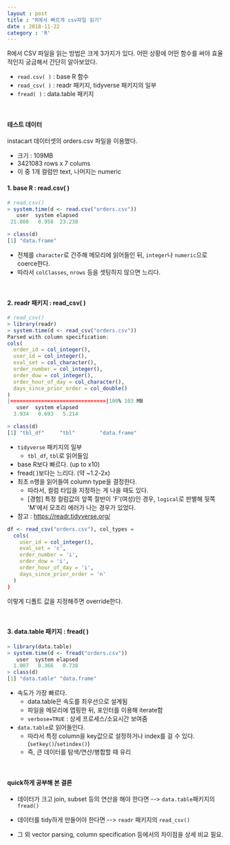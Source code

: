 ```yaml
---
layout : post
title : "R에서 빠르게 csv파일 읽기"
date : 2018-11-22
category : 'R'
---
```


R에서 CSV 파일을 읽는 방법은 크게 3가지가 있다. 어떤 상황에 어떤 함수를 써야 효율적인지 궁금해서 간단히 알아보았다.
<br>
- `read.csv( )` : base R 함수
- `read_csv( )` : readr 패키지, tidyverse 패키지의 일부
- `fread( )` : data.table 패키지

<br>

#### 테스트 데이터
instacart 데이터셋의 orders.csv 파일을 이용했다.
 - 크기 : 109MB
 - 3421083 rows x 7 colums
 - 이 중 1개 컬럼만 text, 나머지는 numeric



#### 1. base R : read.csv( )

``` R
# read.csv()
> system.time(d <- read.csv("orders.csv"))
   user  system elapsed
 21.808   0.958  23.238

> class(d)
[1] "data.frame"
```
- 전체를 `character`로 간주해 메모리에 읽어들인 뒤, `integer`나 `numeric`으로 coerce한다.
- 따라서 `colClasses`, `nrows` 등을 셋팅하지 않으면 느리다.


<br>

#### 2. readr 패키지 : read_csv( )
```R
# read_csv()
> library(readr)
> system.time(d <- read_csv("orders.csv"))
Parsed with column specification:
cols(
  order_id = col_integer(),
  user_id = col_integer(),
  eval_set = col_character(),
  order_number = col_integer(),
  order_dow = col_integer(),
  order_hour_of_day = col_character(),
  days_since_prior_order = col_double()
)
|===============================|100% 103 MB
   user  system elapsed
  3.934   0.693   5.214

> class(d)
[1] "tbl_df"     "tbl"        "data.frame"
```
- `tidyverse` 패키지의 일부
  - `tbl_df`, `tbl`로 읽어들임
- base R보다 빠르다. (up to x10)
- fread( )보다는 느리다. (약 ~1.2-2x)
- 최초 n행을 읽어들여 column type을 결정한다.
  - 따라서, 컬럼 타입을 지정하는 게 나을 때도 있다.
  - [경험] 특정 컬럼값의 앞쪽 절반이 'F'(여성)인 경우, `logical`로 판별해 뒷쪽 'M'에서 모조리 에러가 나는 경우가 있었다.
- 참고 : https://readr.tidyverse.org/


```R  
df <- read_csv("orders.csv"), col_types =
  cols(
    user_id = col_integer(),
    eval_set = 'c',
    order_number = 'i',
    order_dow = 'i',
    order_hour_of_day = 'i',
    days_since_prior_order = 'n'
  )
)
```
이렇게 디폴트 값을 지정해주면 override한다.

<br>

#### 3. data.table 패키지 : fread( )
```R  
> library(data.table)
> system.time(d <- fread("orders.csv"))
   user  system elapsed
  1.007   0.366   0.738
> class(d)
[1] "data.table" "data.frame"
```

- 속도가 가장 빠르다.
  - data.table은 속도를 최우선으로 설계됨
  - 파일을 메모리에 맵핑한 뒤, 포인터를 이용해 iterate함
  - `verbose=TRUE` : 상세 프로세스/소요시간 보여줌
- `data.table`로 읽어들인다.
  - 따라서 특정 column을 key값으로 설정하거나 index를 걸 수 있다.(`setkey()`/`setindex()`)
  - 즉, 큰 데이터를 탐색/연산/병합할 때 유리

<br>


#### quick하게 공부해 본 결론
- 데이터가 크고 join, subset 등의 연산을 해야 한다면
   --> `data.table`패키지의 `fread()`

- 데이터를 tidy하게 만들어야 한다면
  --> `readr` 패키지의 `read_csv()`

- 그 외 vector parsing, column specification 등에서의 차이점을 상세 비교 필요.
